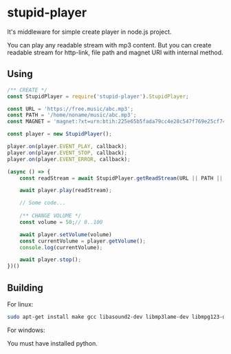 # stupid-player

It's middleware for simple create player in node.js project.

You can play any readable stream with mp3 content. But you can create readable stream for http-link, file path and magnet URI with internal method.

## Using

```javascript
/** CREATE */
const StupidPlayer = require('stupid-player').StupidPlayer;

const URL = 'https://free.music/abc.mp3';
const PATH = '/home/noname/music/abc.mp3';
const MAGNET = 'magnet:?xt=urn:btih:225e65b5fada79cc4e28c547f769e25cf7440f7e';

const player = new StupidPlayer();

player.on(player.EVENT_PLAY, callback);
player.on(player.EVENT_STOP, callback);
player.on(player.EVENT_ERROR, callback);

(async () => {
    const readStream = await StupidPlayer.getReadStream(URL || PATH || MAGNET);

    await player.play(readStream);

    // Some code...
  
    /** CHANGE VOLUME */
    const volume = 50;// 0..100

    await player.setVolume(volume)
    const currentVolume = player.getVolume();
    console.log(currentVolume);

    await player.stop();
})()
```

## Building

For linux:

```bash
sudo apt-get install make gcc libasound2-dev libmp3lame-dev libmpg123-dev
```

For windows:

You must have installed python.

